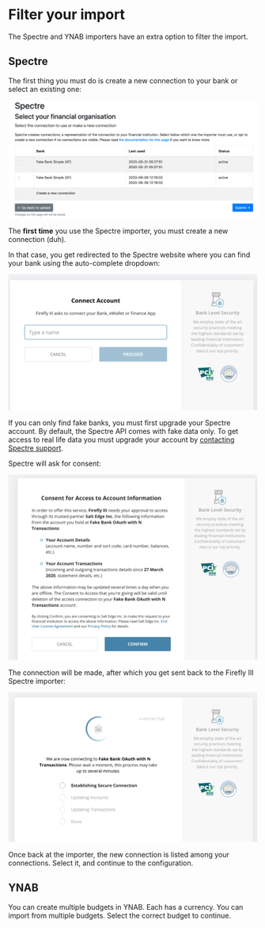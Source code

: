 # Filter your import

The Spectre and YNAB importers have an extra option to filter the import.

## Spectre

The first thing you must do is create a new connection to your bank or select an existing one:

![Select existing connection or create a new one](images/select_connection.png)

The **first time** you use the Spectre importer, you must create a new connection (duh).

In that case, you get redirected to the Spectre website where you can find your bank using the auto-complete dropdown:

![Start typing to find your bank](images/search.png)

If you can only find fake banks, you must first upgrade your Spectre account. By default, the Spectre API comes with fake data only. To get access to real life data you must upgrade your account by [contacting Spectre support](https://www.saltedge.com/clients/request_test_access). 

Spectre will ask for consent:

![You must give permission to continue](images/consent.png)

The connection will be made, after which you get sent back to the Firefly III Spectre importer:

![Connecting to a fake bank](images/connecting.png)

Once back at the importer, the new connection is listed among your connections. Select it, and continue to the configuration.

## YNAB

You can create multiple budgets in YNAB. Each has a currency. You can import from multiple budgets. Select the correct budget to continue.